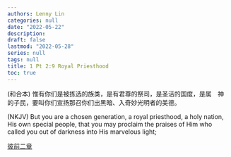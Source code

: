 ```yaml
---
authors: Lenny Lin
categories: null
date: "2022-05-22"
description: 
draft: false
lastmod: "2022-05-28"
series: null
tags: null
title: 1 Pt 2:9 Royal Priesthood
toc: true
---
```

(和合本) 惟有你们是被拣选的族类，是有君尊的祭司，是圣洁的国度，是属　神的子民，要叫你们宣扬那召你们出黑暗、入奇妙光明者的美德。  

(NKJV) But you are a chosen generation, a royal priesthood, a holy nation, His own special people, that you may proclaim the praises of Him who called you out of darkness into His marvelous light;
<!--more-->

[彼前二章](https://lennyfaith.netlify.app/docs/devotional-commentary-bible/121_1_peter/1pt_02/)